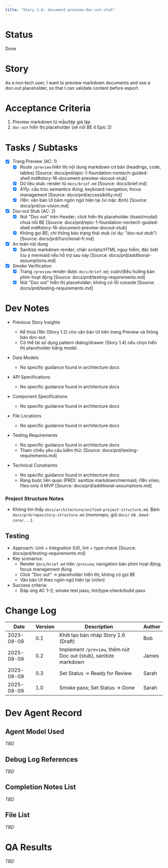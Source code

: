 ```yaml
---
title: "Story 1.6: document-preview-doc-out-stub"
---
```


# Status

Done

# Story

As a non‑tech user,
I want to preview markdown documents and see a doc‑out placeholder,
so that I can validate content before export.

# Acceptance Criteria

1. Preview markdown từ mẫu/tệp giả lập
2. `doc‑out` hiển thị placeholder (sẽ nối BE ở Epic 2)

# Tasks / Subtasks

- [x] Trang Preview (AC: 1)
  - [x] Route `/preview` hiển thị nội dung markdown cơ bản (headings, code, tables) [Source: docs/prd/epic-1-foundation-nontech-guided-shell.md#story-16-document-preview-docout-stub]
  - [x] Dữ liệu stub: render từ `docs/brief.md` [Source: docs/brief.md]
  - [x] A11y: cấu trúc semantics đúng; keyboard navigation; focus management [Source: docs/prd/accessibility.md]
  - [x] i18n: văn bản UI bám ngôn ngữ hiện tại (vi mặc định) [Source: docs/prd/ux-vision.md]
  
- [x] Doc‑out Stub (AC: 2)
  - [x] Nút "Doc out" trên Header; click hiển thị placeholder (toast/modal) chưa nối BE [Source: docs/prd/epic-1-foundation-nontech-guided-shell.md#story-16-document-preview-docout-stub]
  - [x] Không gọi BE; chỉ thông báo trạng thái stub (ví dụ: "doc‑out stub") [Source: docs/prd/functional-fr.md]

- [x] An toàn nội dung
  - [x] Sanitize markdown render; chặn scripts/HTML nguy hiểm; đặc biệt lưu ý mermaid nếu hỗ trợ sau này [Source: docs/prd/additional-assumptions.md]

- [x] Smoke Verification
  - [x] Trang `/preview` render được `docs/brief.md`; cuộn/điều hướng bàn phím hoạt động [Source: docs/prd/testing-requirements.md]
  - [x] Nút "Doc out" hiển thị placeholder; không có lỗi console [Source: docs/prd/testing-requirements.md]

# Dev Notes

- Previous Story Insights
  - Kế thừa i18n (Story 1.2) cho văn bản UI trên trang Preview và thông báo doc‑out.
  - Có thể tái sử dụng pattern dialog/drawer (Story 1.4) nếu chọn hiển thị placeholder bằng modal.

- Data Models
  - No specific guidance found in architecture docs

- API Specifications
  - No specific guidance found in architecture docs

- Component Specifications
  - No specific guidance found in architecture docs

- File Locations
  - No specific guidance found in architecture docs

- Testing Requirements
  - No specific guidance found in architecture docs
  - Tham chiếu yêu cầu kiểm thử: [Source: docs/prd/testing-requirements.md]

- Technical Constraints
  - No specific guidance found in architecture docs
  - Ràng buộc liên quan (PRD): sanitize markdown/mermaid; i18n vi/en; files‑only ở MVP [Source: docs/prd/additional-assumptions.md]

### Project Structure Notes
- Không tìm thấy `docs/architecture/unified-project-structure.md`. Bám `docs/prd/repository-structure.md` (monorepo, giữ `docs/` và `.bmad-core/...`).

## Testing

- Approach: Unit + Integration (UI), lint + type‑check [Source: docs/prd/testing-requirements.md]
- Key scenarios:
  - Render `docs/brief.md` trên `/preview`; navigation bàn phím hoạt động; focus management đúng
  - Click "Doc out" → placeholder hiển thị; không có gọi BE
  - Văn bản UI theo ngôn ngữ hiện tại (vi/en)
- Success criteria:
  - Đáp ứng AC 1–2; smoke test pass; lint/type‑check/build pass

# Change Log

| Date       | Version | Description                                   | Author |
|------------|---------|-----------------------------------------------|--------|
| 2025-08-09 | 0.1     | Khởi tạo bản nháp Story 1.6 (Draft)           | Bob    |
| 2025-08-09 | 0.2     | Implement `/preview`, thêm nút Doc out (stub), sanitize markdown | James |
| 2025-08-09 | 0.3     | Set Status → Ready for Review                 | Sarah  |
| 2025-08-09 | 1.0     | Smoke pass; Set Status → Done                 | Sarah  |

# Dev Agent Record

## Agent Model Used

_TBD_

## Debug Log References

_TBD_

## Completion Notes List

_TBD_

## File List

_TBD_

# QA Results

_TBD_
